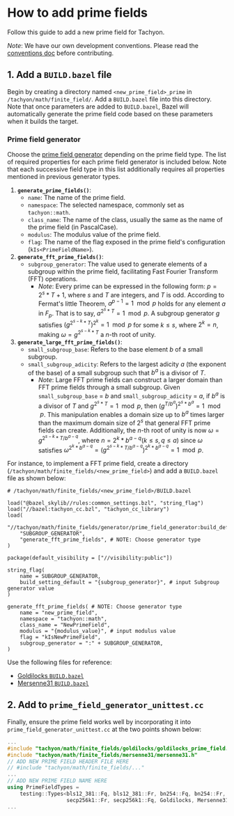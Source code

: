 # How to add prime fields

Follow this guide to add a new prime field for Tachyon.

_Note_: We have our own development conventions. Please read the [conventions doc](/docs/how_to_contribute/conventions.md) before contributing.

## 1. Add a `BUILD.bazel` file

Begin by creating a directory named `<new_prime_field>_prime` in `/tachyon/math/finite_field/`. Add a `BUILD.bazel` file into this directory. Note that once parameters are added to `BUILD.bazel`, Bazel will automatically generate the prime field code based on these parameters when it builds the target.

### Prime field generator

Choose the [prime field generator](/tachyon/math/finite_fields/generator/prime_field_generator/build_defs.bzl) depending on the prime field type. The list of required properties for each prime field generator is included below. Note that each successive field type in this list additionally requires all properties mentioned in previous generator types.

1. **`generate_prime_fields()`**:
    - `name`: The name of the prime field.
    - `namespace`: The selected namespace, commonly set as `tachyon::math`.
    - `class_name`: The name of the class, usually the same as the name of the prime field (in PascalCase).
    - `modulus`: The modulus value of the prime field.
    - `flag`: The name of the flag exposed in the prime field's configuration (`kIs<PrimeFieldName>`).
2. **`generate_fft_prime_fields()`**:
    - `subgroup_generator`: The value used to generate elements of a subgroup within the prime field, facilitating Fast Fourier Transform (FFT) operations.
      - _Note_: Every prime can be expressed in the following form: $p = 2^s * T + 1$, where $s$ and $T$ are integers, and $T$ is odd. According to Fermat's little Theorem, $a^{p-1} = 1 \mod p$ holds for any element $a$ in $F_p$. That is to say, $a^{2^s * T} = 1 \mod p$. A subgroup generator $g$ satisfies $(g^{2^{s-k} * T})^{2^k} = 1 \mod p$ for some $k \le s$, where $2^k = n$, making $\omega = g^{2^{s-k} * T}$ a $n$-th root of unity.
3. **`generate_large_fft_prime_fields()`**:
    - `small_subgroup_base`: Refers to the base element $b$ of a small subgroup.
    - `small_subgroup_adicity`: Refers to the largest adicity $a$ (the exponent of the base) of a small subgroup such that $b^a$ is a divisor of $T$.
      - _Note_: Large FFT prime fields can construct a larger domain than FFT prime fields through a small subgroup. Given `small_subgroup_base` = $b$ and `small_subgroup_adicity` = $a$, if $b^a$ is a divisor of $T$ and $g^{2^s * T} = 1 \mod p$, then $(g^{T/b^a})^{2^s*b^a} = 1 \mod p$. This manipulation enables a domain size up to $b^a$ times larger than the maximum domain size of $2^s$ that general FFT prime fields can create. Additionally, the $n$-th root of unity is now $\omega = g^{2^{s-k} * T/b^{a-q}}$, where $n = 2^k * b^{a-q} (k \le s, q \le a)$ since $\omega$ satisfies $\omega^{2^k * b^{a-q}} = (g^{2^{s-k} * T/b^{a-q}})^{2^k * b^{a-q}} = 1 \mod p$.

For instance, to implement a FFT prime field, create a directory (`/tachyon/math/finite_fields/<new_prime_field>`) and add a `BUILD.bazel` file as shown below:

```bazel
# /tachyon/math/finite_fields/<new_prime_field>/BUILD.bazel

load("@bazel_skylib//rules:common_settings.bzl", "string_flag")
load("//bazel:tachyon_cc.bzl", "tachyon_cc_library")
load(
    "//tachyon/math/finite_fields/generator/prime_field_generator:build_defs.bzl",
    "SUBGROUP_GENERATOR",
    "generate_fft_prime_fields", # NOTE: Choose generator type
)

package(default_visibility = ["//visibility:public"])

string_flag(
    name = SUBGROUP_GENERATOR,
    build_setting_default = "{subgroup_generator}", # input Subgroup generator value
)

generate_fft_prime_fields( # NOTE: Choose generator type
    name = "new_prime_field",
    namespace = "tachyon::math",
    class_name = "NewPrimeField",
    modulus = "{modulus_value}", # input modulus value
    flag = "kIsNewPrimeField",
    subgroup_generator = ":" + SUBGROUP_GENERATOR,
)
```

Use the following files for reference:

- [Goldilocks `BUILD.bazel`](/tachyon/math/finite_fields/goldilocks/BUILD.bazel)
- [Mersenne31 `BUILD.bazel`](/tachyon/math/finite_fields/mersenne31/BUILD.bazel)

## 2. Add to `prime_field_generator_unittest.cc`

Finally, ensure the prime field works well by incorporating it into `prime_field_generator_unittest.cc` at the two points shown below:

```cpp
...
#include "tachyon/math/finite_fields/goldilocks/goldilocks_prime_field.h"
#include "tachyon/math/finite_fields/mersenne31/mersenne31.h"
// ADD NEW PRIME FIELD HEADER FILE HERE
// #include "tachyon/math/finite_fields/..."
...
// ADD NEW PRIME FIELD NAME HERE
using PrimeFieldTypes =
    testing::Types<bls12_381::Fq, bls12_381::Fr, bn254::Fq, bn254::Fr,
                   secp256k1::Fr, secp256k1::Fq, Goldilocks, Mersenne31 /*, NEW PRIME FIELD*/>;
...
```
